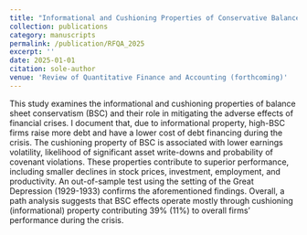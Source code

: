 ```yaml
---
title: "Informational and Cushioning Properties of Conservative Balance Sheets: A Study of Crises Resilience"
collection: publications
category: manuscripts
permalink: /publication/RFQA_2025
excerpt: ''
date: 2025-01-01
citation: sole-author
venue: 'Review of Quantitative Finance and Accounting (forthcoming)'
---
```


This study examines the informational and cushioning properties of balance sheet conservatism (BSC) and their role in mitigating the adverse effects of financial crises. I document that, due to informational property, high-BSC
firms raise more debt and have a lower cost of debt financing during the crisis. The cushioning property of BSC is associated with lower earnings volatility, likelihood of significant asset write-downs and probability of covenant violations. These properties contribute to superior performance, including smaller
declines in stock prices, investment, employment, and productivity. An out-of-sample test using the setting of the Great Depression (1929-1933) confirms the aforementioned findings. Overall, a path analysis suggests that BSC effects
operate mostly through cushioning (informational) property contributing 39% (11%) to overall firms’ performance during the crisis.
